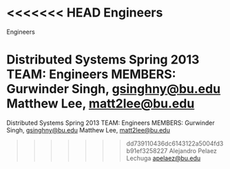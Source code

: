 <<<<<<< HEAD
Engineers
=========

Engineers

Distributed Systems Spring 2013 
TEAM: Engineers 
MEMBERS: 
Gurwinder Singh, gsinghny@bu.edu 
Matthew Lee, matt2lee@bu.edu 
=======
Distributed Systems Spring 2013
TEAM: <TEAM NUM> Engineers
MEMBERS:
Gurwinder Singh, gsinghny@bu.edu
Matthew Lee, matt2lee@bu.edu
>>>>>>> dd739110436dc6143122a5004fd3b91ef3258227
Alejandro Pelaez Lechuga apelaez@bu.edu